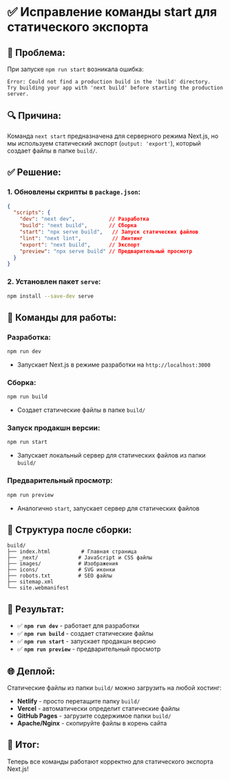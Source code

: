 # ✅ Исправление команды start для статического экспорта

## 🐛 **Проблема:**

При запуске `npm run start` возникала ошибка:
```
Error: Could not find a production build in the 'build' directory. 
Try building your app with 'next build' before starting the production server.
```

## 🔍 **Причина:**

Команда `next start` предназначена для серверного режима Next.js, но мы используем статический экспорт (`output: 'export'`), который создает файлы в папке `build/`.

## ✅ **Решение:**

### **1. Обновлены скрипты в `package.json`:**

```json
{
  "scripts": {
    "dev": "next dev",           // Разработка
    "build": "next build",       // Сборка
    "start": "npx serve build",   // Запуск статических файлов
    "lint": "next lint",          // Линтинг
    "export": "next build",      // Экспорт
    "preview": "npx serve build" // Предварительный просмотр
  }
}
```

### **2. Установлен пакет `serve`:**

```bash
npm install --save-dev serve
```

## 🚀 **Команды для работы:**

### **Разработка:**
```bash
npm run dev
```
- Запускает Next.js в режиме разработки на `http://localhost:3000`

### **Сборка:**
```bash
npm run build
```
- Создает статические файлы в папке `build/`

### **Запуск продакшн версии:**
```bash
npm run start
```
- Запускает локальный сервер для статических файлов из папки `build/`

### **Предварительный просмотр:**
```bash
npm run preview
```
- Аналогично `start`, запускает сервер для статических файлов

## 📁 **Структура после сборки:**

```
build/
├── index.html          # Главная страница
├── _next/             # JavaScript и CSS файлы
├── images/            # Изображения
├── icons/             # SVG иконки
├── robots.txt         # SEO файлы
├── sitemap.xml
└── site.webmanifest
```

## 🎯 **Результат:**

- ✅ **`npm run dev`** - работает для разработки
- ✅ **`npm run build`** - создает статические файлы
- ✅ **`npm run start`** - запускает продакшн версию
- ✅ **`npm run preview`** - предварительный просмотр

## 🌐 **Деплой:**

Статические файлы из папки `build/` можно загрузить на любой хостинг:
- **Netlify** - просто перетащите папку `build/`
- **Vercel** - автоматически определит статические файлы
- **GitHub Pages** - загрузите содержимое папки `build/`
- **Apache/Nginx** - скопируйте файлы в корень сайта

## 🎉 **Итог:**

Теперь все команды работают корректно для статического экспорта Next.js!
